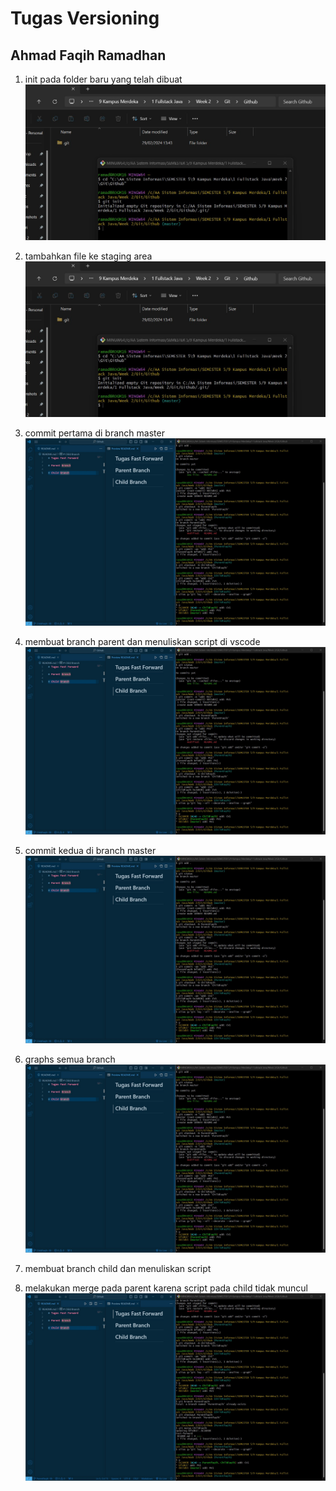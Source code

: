 # Tugas Versioning

## Ahmad Faqih Ramadhan

1. init pada folder baru yang telah dibuat
![alt text](img/init.jpg)

2. tambahkan file ke staging area
![alt text](img/init.jpg)

3. commit pertama di branch master
![alt text](img/branch.jpg)

4. membuat branch parent dan menuliskan script di vscode
![alt text](img/branch.jpg)

5. commit kedua di branch master
![alt text](img/branch.jpg)

6. graphs semua branch
![alt text](img/branch.jpg)

7. membuat branch child dan menuliskan script

8. melakukan merge pada parent karena script pada child tidak muncul
![alt text](img/merge.jpg)